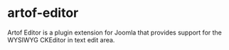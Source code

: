 artof-editor
============

Artof Editor is a plugin extension for Joomla that provides support for the WYSIWYG CKEditor in text edit area.